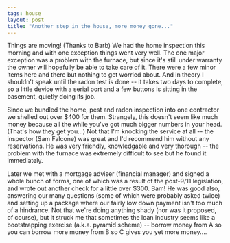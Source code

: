 ```yaml
---
tags: house
layout: post
title: "Another step in the house, more money gone..."
---
```




Things are moving! (Thanks to Barb) We had the home inspection this morning and with one exception things went very well. The one major exception was a problem with the furnace, but since it's still under warranty the owner will hopefully be able to take care of it.  There were a few minor items here and there but nothing to get worried about. And in theory I shouldn't speak until the radon test is done -- it takes two days to complete, so a little device with a serial port and a few buttons is sitting in the basement, quietly doing its job.

<p>Since we bundled the home, pest and radon inspection into one contractor we shelled out over $400 for them. Strangely, this doesn't seem like much money because all the while you've got much bigger numbers in your head. (That's how they get you...) Not that I'm knocking the service at all -- the inspector (Sam Falcone) was great and I'd recommend him without any reservations. He was very friendly, knowledgable and very thorough -- the problem with the furnace was extremely difficult to see but he found it immediately.</p>

<p>Later we met with a mortgage adviser (financial manager) and signed a whole bunch of forms, one of which was a result of the post-9/11 legislation, and wrote out another check for a little over $300. Bam! He was good also, answering our many questions (some of which were probably asked twice) and setting up a package where our fairly low down payment isn't too much of a hindrance. Not that we're doing anything shady (nor was it proposed, of course), but it struck me that sometimes the loan industry seems like a bootstrapping exercise (a.k.a. pyramid scheme) -- borrow money from A so you can borrow more money from B so C gives you yet more money....</p>


